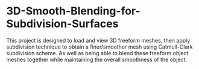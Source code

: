 # 3D-Smooth-Blending-for-Subdivision-Surfaces
This project is designed to load and view 3D freeform meshes, then apply subdivision technique to obtain a finer/smoother mesh using Catmull-Clark subdivision scheme. As well as being able to blend these freeform object meshes together while maintaining the overall smoothness of the object.
